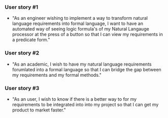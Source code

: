 ### User story #1
  * "As an engineer wishing to implement a way to transform natural language requirements into formal language, I want to have an automated way of seeing logic formula's of my Natural Langauge processor at the press of a button so that I can view my requirements in a predicate form."
  
### User story #2
  * "As an academic, I wish to have my natural language requirements forumlated into a formal language so that I can bridge the gap between my requirements and my formal methods."
  
### User story #3
  * "As an user, I wish to know if there is a better way to for my requirements to be integrated into into my project so that I can get my product to market faster."


